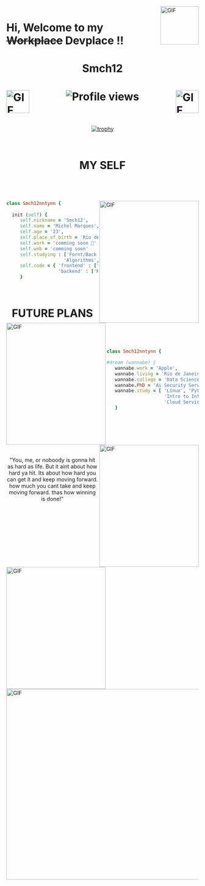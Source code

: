  <img src="https://media.giphy.com/media/Zy79ySAjpMynS/giphy.gif" align="right" alt="GIF" width="100" />

 # Hi, Welcome to my ~~Workplace~~ Devplace !! 

<h1 align="center"> Smch12 <h1/>
<img src="https://media.giphy.com/media/Lkms5n7hbywR5cOd7w/giphy.gif" align="left" alt="GIF" width="60" /><img src="https://media.giphy.com/media/Lkms5n7hbywR5cOd7w/giphy.gif" align="right" alt="GIF" width="60" />
<p align="center"> <img src="https://komarev.com/ghpvc/?username=Smch12nntynn&color=blue" alt="Profile views" />
<br/>
 
 ###
 
<br/>
 <div align="center">
  
 [![trophy](https://github-profile-trophy.vercel.app/?username=smch12nntynn)](https://github.com/ryo-ma/github-profile-trophy)
  
 </div>
 <br/> 
 
 #
 # <p align="center">MY SELF<p/>
 
<br/>
<br/>
 
<img src="https://media.giphy.com/media/7xB2sQsmLGY1ygWxcX/giphy.gif" align="right" alt="GIF" width="260" height="320" /><img src="https://media.giphy.com/media/xT0Gqh1h62wF5HGt6o/giphy.gif" align="left" alt="GIF" width="260" height="320" /> 
 
 ```ruby 38 - 23 = 15  
class Smch12nntynn {
   
   init (self) {
      self.nickname = 'Smch12',
      self.name = 'Michel Marques',
      self.age = '23',
      self.place_of_birth = 'Rio de Janeiro',
      self.work = 'comming soon 👏'
      self.web = 'comming soon'
      self.studying : ['Fornt/Back frameWorks', 
                      'Algorithms', 'Data Structures']
      self.code = { 'frontend' : ['ReactJs'],
                    'backend' : ['NodeJs',] }
      }

```
 
 <br/>
 
 #
 # <p align="center">FUTURE PLANS<p/>
 
<br/><br/><img src="https://media.giphy.com/media/xULW8sLhkfUPExSPkY/giphy.gif" align="right" alt="GIF" width="260" height="320" /> <img src="https://media.giphy.com/media/26gN2uNNT54j3VYPK/giphy.gif" align="left" alt="GIF" width="260" height="320" />
 
   ```ruby 63 - 47 = 16
class Smch12nntynn {
   
   #dream (wannabe) {
      wannabe.work = 'Apple',
      wannabe.living = 'Rio de Janeiro',
      wannabe.college = 'Data Science',
      wannabe.PhD = 'Ai Security Service',
      wannabe.study = [ 'Linux', 'Python',
                        'Intro to Information Security',
                        'Cloud Service', ]
      }

 
 
 
 
```

 
 <br/><br/><p align="center" > "You, me, or noboody is gonna hit as hard as life. But it aint about how hard ya hit. Its about how hard you can get it and keep moving forward. how much you cant take and keep moving forward. thas how winning is done!" <p/>
 
<img src="https://media.giphy.com/media/EETZoyWldXgJ2/giphy.gif" align="center" padding="10" alt="GIF" width="999666" height="500" />


 
 
 
 
 
 
